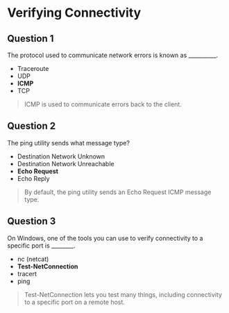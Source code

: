# Verifying Connectivity

## Question 1

The protocol used to communicate network errors is known as __________.

* Traceroute
* UDP
* **ICMP**
* TCP

> ICMP is used to communicate errors back to the client.

## Question 2

The ping utility sends what message type?

* Destination Network Unknown
* Destination Network Unreachable
* **Echo Request**
* Echo Reply

> By default, the ping utility sends an Echo Request ICMP message type.

## Question 3

On Windows, one of the tools you can use to verify connectivity to a specific port is ________.

* nc (netcat)
* **Test-NetConnection**
* tracert
* ping

> Test-NetConnection lets you test many things, including connectivity to a specific port on a remote host.
